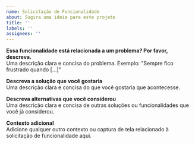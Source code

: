 ```yaml
---
name: Solicitação de Funcionalidade
about: Sugira uma ideia para este projeto
title: ''
labels: ''
assignees: ''
---
```


**Essa funcionalidade está relacionada a um problema? Por favor, descreva.**  
Uma descrição clara e concisa do problema. Exemplo: "Sempre fico frustrado quando [...]"

**Descreva a solução que você gostaria**  
Uma descrição clara e concisa do que você gostaria que acontecesse.

**Descreva alternativas que você considerou**  
Uma descrição clara e concisa de outras soluções ou funcionalidades que você já considerou.

**Contexto adicional**  
Adicione qualquer outro contexto ou captura de tela relacionado à solicitação de funcionalidade aqui.
